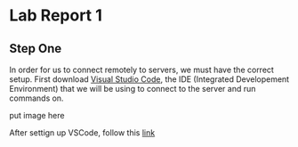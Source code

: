 # Lab Report 1

## Step One

In order for us to connect remotely to servers, we must have the correct setup.
First download [Visual Studio Code](https://code.visualstudio.com/), the IDE (Integrated Developement Environment) 
that we will be using to connect to the server and run commands on. 

put image here

After settign up VSCode, follow this [link](https://sdacs.ucsd.edu/~icc/index.php)
